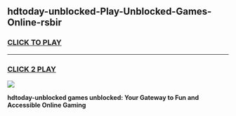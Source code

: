 
## hdtoday-unblocked-Play-Unblocked-Games-Online-rsbir
<h3>
<a href="https://premium76.site?title=hdtoday-unblocked&ref=25A">CLICK TO PLAY</a></h3>
<hr>

<h3>
<a href="https://premium76.site?title=hdtoday-unblocked&ref=25A">CLICK 2 PLAY</a>
  
</h3>

<a href="https://premium76.site?title=hdtoday-unblocked&ref=25A"><img src="https://clearcache.store/games.png"></a>


**hdtoday-unblocked games unblocked: Your Gateway to Fun and Accessible Online Gaming**
